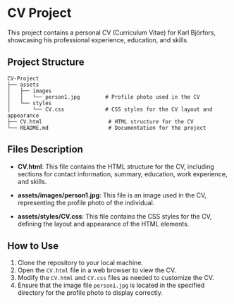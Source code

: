 # CV Project

This project contains a personal CV (Curriculum Vitae) for Karl Björfors, showcasing his professional experience, education, and skills.

## Project Structure

```
CV-Project
├── assets
│   ├── images
│   │   └── person1.jpg        # Profile photo used in the CV
│   └── styles
│       └── CV.css             # CSS styles for the CV layout and appearance
├── CV.html                     # HTML structure for the CV
└── README.md                   # Documentation for the project
```

## Files Description

- **CV.html**: This file contains the HTML structure for the CV, including sections for contact information, summary, education, work experience, and skills.

- **assets/images/person1.jpg**: This file is an image used in the CV, representing the profile photo of the individual.

- **assets/styles/CV.css**: This file contains the CSS styles for the CV, defining the layout and appearance of the HTML elements.

## How to Use

1. Clone the repository to your local machine.
2. Open the `CV.html` file in a web browser to view the CV.
3. Modify the `CV.html` and `CV.css` files as needed to customize the CV.
4. Ensure that the image file `person1.jpg` is located in the specified directory for the profile photo to display correctly.